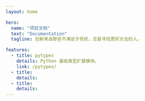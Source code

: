 ```yaml
---
layout: home

hero:
  name: "项目文档"
  text: "Documentation"
  tagline: 创新来自那些不满足于现状，总是寻找更好方法的人。

features:
  - title: pytypex
    details: Python 基础类型扩展模块。
    link: /pytypex/
  - title: 
    details: 
  - title: 
    details: 
---
```


